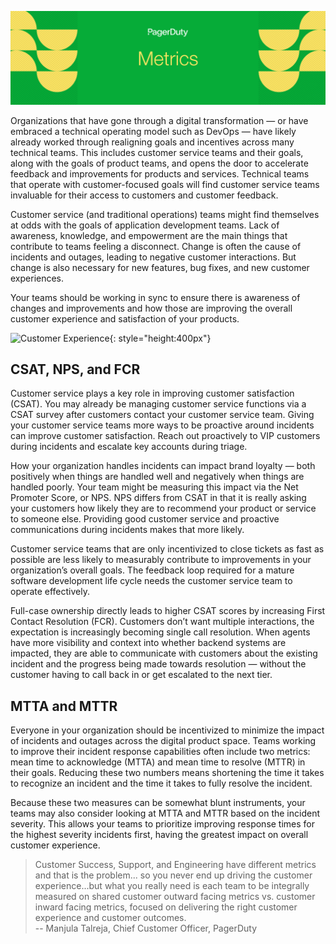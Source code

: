 ![Customer Service Metrics](assets/images/headers/CustServOps-Metrics.png)

Organizations that have gone through a digital transformation — or have embraced a technical operating model such as DevOps — have likely already worked through realigning goals and incentives across many technical teams. This includes customer service teams and their goals, along with the goals of product teams, and opens the door to accelerate feedback and improvements for products and services. Technical teams that operate with customer-focused goals will find customer service teams invaluable for their access to customers and customer feedback.

Customer service (and traditional operations) teams might find themselves at odds with the goals of application development teams. Lack of awareness, knowledge, and empowerment are the main things that contribute to teams feeling a disconnect. Change is often the cause of incidents and outages, leading to negative customer interactions. But change is also necessary for new features, bug fixes, and new customer experiences.

Your teams should be working in sync to ensure there is awareness of changes and improvements and how those are improving the overall customer experience and satisfaction of your products.

![Customer Experience](/assets/images/CE_Cycle.png){: style="height:400px"}

## CSAT, NPS, and FCR
Customer service plays a key role in improving customer satisfaction (CSAT). You may already be managing customer service functions via a CSAT survey after customers contact your customer service team. Giving your customer service teams more ways to be proactive around incidents can improve customer satisfaction. Reach out proactively to VIP customers during incidents and escalate key accounts during triage.

How your organization handles incidents can impact brand loyalty — both positively when things are handled well and negatively when things are handled poorly. Your team might be measuring this impact via the Net Promoter Score, or NPS. NPS differs from CSAT in that it is really asking your customers how likely they are to recommend your product or service to someone else. Providing good customer service and proactive communications during incidents makes that more likely.

Customer service teams that are only incentivized to close tickets as fast as possible are less likely to measurably contribute to improvements in your organization’s overall goals. The feedback loop required for a mature software development life cycle needs the customer service team to operate effectively.

Full-case ownership directly leads to higher CSAT scores by increasing First Contact Resolution (FCR). Customers don’t want multiple interactions, the expectation is increasingly becoming single call resolution. When agents have more visibility and context into whether backend systems are impacted, they are able to communicate with customers about the existing incident and the progress being made towards resolution — without the customer having to call back in or get escalated to the next tier.

## MTTA and MTTR
Everyone in your organization should be incentivized to minimize the impact of incidents and outages across the digital product space. Teams working to improve their incident response capabilities often include two metrics: mean time to acknowledge (MTTA) and mean time to resolve (MTTR) in their goals. Reducing these two numbers means shortening the time it takes to recognize an incident and the time it takes to fully resolve the incident.

Because these two measures can be somewhat blunt instruments, your teams may also consider looking at MTTA and MTTR based on the incident severity. This allows your teams to prioritize improving response times for the highest severity incidents first, having the greatest impact on overall customer experience.

> Customer Success, Support, and Engineering have different metrics and that is the problem... so you never end up driving the customer experience...but what you really need is each team to be integrally measured on shared customer outward facing metrics vs. customer inward facing metrics, focused on delivering the right customer experience and customer outcomes.<br>
-- Manjula Talreja, Chief Customer Officer, PagerDuty
